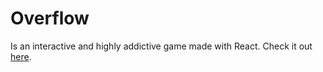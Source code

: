 # Overflow 

Is an interactive and highly addictive game made with React. Check it out [here](http://www.coreyladovsky.com/overflow-game/).
